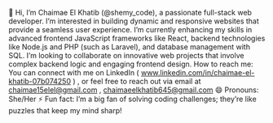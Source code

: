 👋 Hi, I’m Chaimae El Khatib (@shemy_code), 
a passionate full-stack web developer.
I’m interested in building dynamic and responsive websites that provide a seamless user experience. 
I’m currently enhancing my skills in advanced frontend JavaScript frameworks like React, backend technologies like Node.js and PHP (such as Laravel), and database management with SQL.
I’m looking to collaborate on innovative web projects that involve complex backend logic and engaging frontend design. 
How to reach me: You can connect with me on LinkedIn ( www.linkedin.com/in/chaimae-el-khatib-07b074250 ) , 
or feel free to reach out via email at chaimae15elel@gmail.com , chaimaeelkhatib645@gmail.com 😄 
Pronouns: She/Her ⚡ Fun fact: I’m a big fan of solving coding challenges; they’re like puzzles that keep my mind sharp!
